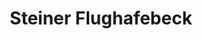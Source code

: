---
title: "Steiner Flughafebeck"
url: /zuerich/steiner-flughafebeck-welchogasse/
shop: Bäckerei
---